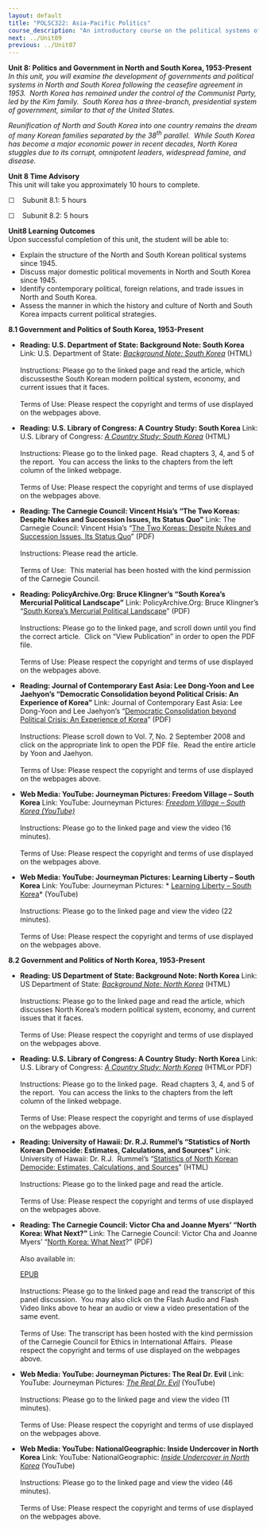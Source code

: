 ```yaml
---
layout: default
title: "POLSC322: Asia-Pacific Politics"
course_description: "An introductory course on the political systems of Northeast and Southeast Asia. Discusses pre- and post-colonial systems of government, Western imperialism, national liberation movements, and proxy wars, while exploring contemporary political issues."
next: ../Unit09
previous: ../Unit07
---
```

**Unit 8: Politics and Government in North and South Korea,
1953-Present** <span id="8"></span> 
*In this unit, you will examine the development of governments and
political systems in North and South Korea following the ceasefire
agreement in 1953.  North Korea has remained under the control of the
Communist Party, led by the Kim family.  South Korea has a three-branch,
presidential system of government, similar to that of the United
States.*  
  
 *Reunification of North and South Korea into one country remains the
dream of many Korean families separated by the 38<sup>th</sup>
parallel.  While South Korea has become a major economic power in recent
decades, North Korea stuggles due to its corrupt, omnipotent leaders,
widespread famine, and disease.*

**Unit 8 Time Advisory**  
This unit will take you approximately 10 hours to complete.

☐    Subunit 8.1: 5 hours

☐    Subunit 8.2: 5 hours

**Unit8 Learning Outcomes**  
Upon successful completion of this unit, the student will be able to:

-   Explain the structure of the North and South Korean political
    systems since 1945.
-   Discuss major domestic political movements in North and South Korea
    since 1945.
-   Identify contemporary political, foreign relations, and trade issues
    in North and South Korea.
-   Assess the manner in which the history and culture of North and
    South Korea impacts current political strategies.

**8.1 Government and Politics of South Korea, 1953-Present** <span
id="8.1"></span> 
-   **Reading: U.S. Department of State: Background Note: South Korea**
    Link: U.S. Department of State: *[Background Note: South
    Korea](http://www.state.gov/r/pa/ei/bgn/2800.htm)* (HTML)  
        
     Instructions: Please go to the linked page and read the article,
    which discussesthe South Korean modern political system, economy,
    and current issues that it faces.  
        
     Terms of Use: Please respect the copyright and terms of use
    displayed on the webpages above.

-   **Reading: U.S. Library of Congress: A Country Study: South Korea**
    Link: U.S. Library of Congress: *[A Country Study: South
    Korea](http://lcweb2.loc.gov/frd/cs/krtoc.html)* (HTML)  
        
     Instructions: Please go to the linked page.  Read chapters 3, 4,
    and 5 of the report.  You can access the links to the chapters from
    the left column of the linked webpage.  
        
     Terms of Use: Please respect the copyright and terms of use
    displayed on the webpages above.

-   **Reading: The Carnegie Council: Vincent Hsia’s “The Two Koreas:
    Despite Nukes and Succession Issues, Its Status Quo”**
    Link: The Carnegie Council: Vincent Hsia’s “[The Two Koreas: Despite
    Nukes and Succession Issues, Its Status
    Quo](https://resources.saylor.org/archived/wp-content/uploads/2012/05/hist322-8.1-The-Two-Koreas.pdf)”
    (PDF)  
        
     Instructions: Please read the article.  
        
     Terms of Use:  This material has been hosted with the kind
    permission of the Carnegie Council.

-   **Reading: PolicyArchive.Org: Bruce Klingner’s “South Korea’s
    Mercurial Political Landscape”**
    Link: PolicyArchive.Org: Bruce Klingner’s “[South Korea’s Mercurial
    Political
    Landscape](http://www.policyarchive.org/browse-authors/4243)”
    (PDF)  
        
     Instructions: Please go to the linked page, and scroll down until
    you find the correct article.  Click on “View Publication” in order
    to open the PDF file.  
        
     Terms of Use: Please respect the copyright and terms of use
    displayed on the webpages above.

-   **Reading: Journal of Contemporary East Asia: Lee Dong-Yoon and Lee
    Jaehyon’s “Democratic Consolidation beyond Political Crisis: An
    Experience of Korea”**
    Link: Journal of Contemporary East Asia: Lee Dong-Yoon and Lee
    Jaehyon’s “[Democratic Consolidation beyond Political Crisis: An
    Experience of
    Korea](http://eastasia.yu.ac.kr/documents/previous_issue.html)”
    (PDF)  
        
     Instructions: Please scroll down to Vol. 7, No. 2 September 2008
    and click on the appropriate link to open the PDF file.  Read the
    entire article by Yoon and Jaehyon.  
        
     Terms of Use: Please respect the copyright and terms of use
    displayed on the webpages above.

-   **Web Media: YouTube: Journeyman Pictures: Freedom Village – South
    Korea**
    Link: YouTube: Journeyman Pictures: *[Freedom Village – South Korea
    (YouTube)](http://www.youtube.com/watch?v=6EsK7pBfSVo)*  
        
     Instructions: Please go to the linked page and view the video (16
    minutes).  
        
     Terms of Use: Please respect the copyright and terms of use
    displayed on the webpages above.

-   **Web Media: YouTube: Journeyman Pictures: Learning Liberty – South
    Korea**
    Link: YouTube: Journeyman Pictures: * [Learning Liberty – South
    Korea](http://www.youtube.com/watch?v=xsnEC2hlQXc)* (YouTube)  
        
     Instructions: Please go to the linked page and view the video (22
    minutes).  
        
     Terms of Use: Please respect the copyright and terms of use
    displayed on the webpages above.

**8.2 Government and Politics of North Korea, 1953-Present** <span
id="8.2"></span> 
-   **Reading: US Department of State: Background Note: North Korea**
    Link: US Department of State: *[Background Note: North
    Korea](http://www.state.gov/r/pa/ei/bgn/2792.htm)* (HTML)  
        
     Instructions: Please go to the linked page and read the article,
    which discusses North Korea’s modern political system, economy, and
    current issues that it faces.  
        
     Terms of Use: Please respect the copyright and terms of use
    displayed on the webpages above.

-   **Reading: U.S. Library of Congress: A Country Study: North Korea**
    Link: U.S. Library of Congress: *[A Country Study: North
    Korea](http://lcweb2.loc.gov/frd/cs/kptoc.html)* (HTMLor PDF)  
        
     Instructions: Please go to the linked page.  Read chapters 3, 4,
    and 5 of the report.  You can access the links to the chapters from
    the left column of the linked webpage.  
        
     Terms of Use: Please respect the copyright and terms of use
    displayed on the webpages above.

-   **Reading: University of Hawaii: Dr. R.J. Rummel’s “Statistics of
    North Korean Democide: Estimates, Calculations, and Sources”**
    Link: University of Hawaii: Dr. R.J.  Rummel’s “[Statistics of North
    Korean Democide: Estimates, Calculations, and
    Sources](http://www.hawaii.edu/powerkills/SOD.CHAP10.HTM)” (HTML)  
        
     Instructions: Please go to the linked page and read the article.  
        
     Terms of Use: Please respect the copyright and terms of use
    displayed on the webpages above.

-   **Reading: The Carnegie Council: Victor Cha and Joanne Myers’ “North
    Korea: What Next?”**
    Link: The Carnegie Council: Victor Cha and Joanne Myers’ “[North
    Korea: What
    Next](https://resources.saylor.org/archived/wp-content/uploads/2011/08/Polsc322-8.2-Reading-ChaMyers.pdf)?”
    (PDF)  
        
     Also available in:  

    [EPUB](https://resources.saylor.org/archived/wp-content/uploads/2011/08/Polsc322-8.2-reading-chaMyersEpub.epub)  
        
     Instructions: Please go to the linked page and read the transcript
    of this panel discussion.  You may also click on the Flash Audio and
    Flash Video links above to hear an audio or view a video
    presentation of the same event.  
        
     Terms of Use: The transcript has been hosted with the kind
    permission of the Carnegie Council for Ethics in International
    Affairs.  Please respect the copyright and terms of use displayed on
    the webpages above.

-   **Web Media: YouTube: Journeyman Pictures: The Real Dr. Evil**
    Link: YouTube: Journeyman Pictures: *[The Real Dr.
    Evil](http://www.youtube.com/watch?v=oLn3bsTAMdM)* (YouTube)  
        
     Instructions: Please go to the linked page and view the video (11
    minutes).  
        
     Terms of Use: Please respect the copyright and terms of use
    displayed on the webpages above.

-   **Web Media: YouTube: NationalGeographic: Inside Undercover in North
    Korea**
    Link: YouTube: NationalGeographic: *[Inside Undercover in North
    Korea](http://www.youtube.com/watch?v=mxLBywKrTf4)* (YouTube)  
        
     Instructions: Please go to the linked page and view the video (46
    minutes).  
        
     Terms of Use: Please respect the copyright and terms of use
    displayed on the webpages above.


